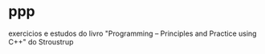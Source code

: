 # ppp
exercicios e estudos do livro "Programming – Principles and Practice using C++" do Stroustrup
